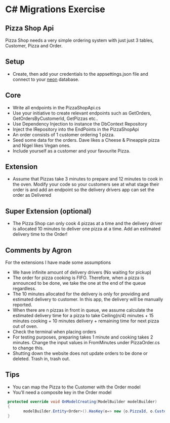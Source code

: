 # C# Migrations Exercise

## Pizza Shop Api

Pizza Shop needs a very simple ordering system with just just 3 tables, Customer, Pizza and Order.

## Setup
- Create, then add your credentials to the appsettings.json file and connect to your [neon](https://neon.tech) database.  

## Core

- Write all endpoints in the PizzaShopApi.cs
- Use your initiative to create relevant endpoints such as GetOrders, GetOrdersByCustomerId, GetPizzas etc..
- Use Dependency Injection to instance the DbContext Repository
- Inject the IRepository into the EndPoints in the PizzaShopApi
- An order consists of 1 customer ordering 1 pizza.
- Seed some data for the orders. Dave likes a Cheese & Pineapple pizza and Nigel likes Vegan ones.  
- Include yourself as a customer and your favourite Pizza.


## Extension

- Assume that Pizzas take 3 minutes to prepare and 12 minutes to cook in the oven. Modify your code so your customers see at what stage their order is and add an endpoint so the delivery drivers app can set the order as Delivered

## Super Extension (optional)

- The Pizza Shop can only cook 4 pizzas at a time and the delivery driver is allocated 10 minutes to deliver one pizza at a time.  Add an estimated delivery time to the Order!
 
## Comments by Agron
For the extensions I have made some assumptions
- We have infinite amount of delivery drivers (No waiting for pickup)
- The order for pizza cooking is FIFO. Therefore, when a pizza is announced to be done, we take the one at the end of the queue regardless.
- The 10 minutes allocated for the delivery is only for providing and estimated delivery to customer. In this app, the delivery will be manually reported.
- When there are n pizzas in front in queue, we assume calculate the estimated delivery time for a pizza to take Ceiling(n/4) minutes + 15 minutes cooking + 10 minutes delivery + remaining time for next pizza out of oven.
- Check the terminal when placing orders
- For testing purposes, preparing takes 1 minute and cooking takes 2 minutes. Change the input values in FromMinutes under PizzaOrder.cs to change this.
- Shutting down the website does not update orders to be done or deleted. Trash in, trash out.

## Tips

- You can map the Pizza to the Customer with the Order model
- You'll need a composite key in the Order model

```cs
 protected override void OnModelCreating(ModelBuilder modelBuilder)
 {
        modelBuilder.Entity<Order>().HasKey(o=> new {o.PizzaId, o.CustomerId});
 }


```
